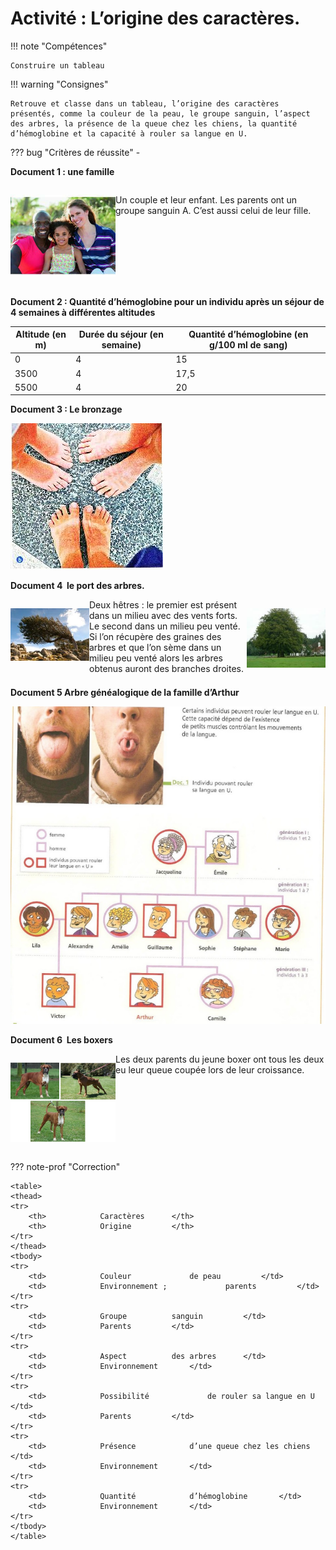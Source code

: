 # Activité : L’origine des caractères.

!!! note "Compétences"

    Construire un tableau 

!!! warning "Consignes"

    Retrouve et classe dans un tableau, l’origine des caractères présentés, comme la couleur de la peau, le groupe sanguin, l’aspect des arbres, la présence de la queue chez les chiens, la quantité d’hémoglobine et la capacité à rouler sa langue en U.
    
??? bug "Critères de réussite"
    - 



**Document 1 : une famille**

<div markdown style="display:flex; flex-direction: row;">

<div markdown style="display:flex;  flex: 1 1 0; flex-direction: row;">

![](pictures/familleMetis.png)

</div>
<div markdown style="display:flex; flex: 2 1 0; flex-direction: row;">

Un couple et leur enfant. Les parents ont un groupe sanguin A. C’est aussi celui de leur fille.

</div>
</div>

**Document 2 : Quantité d’hémoglobine pour un individu après un séjour de 4 semaines à différentes altitudes**

| Altitude (en m) | Durée du séjour (en semaine) | Quantité d’hémoglobine (en g/100 ml de sang)|
|--|--|--|
| 0| 4 | 15| 
| 3500 | 4 | 17,5 | 
| 5500 | 4| 20| 

**Document 3 : Le bronzage**

![](pictures/bronzage.png)

**Document 4  le port des arbres.**
<div markdown style="display:flex; flex-direction: row;">

<div markdown style="display:flex;  flex: 1 1 0; flex-direction: row;">

![](pictures/cheneAvecVent.png)

</div>
<div markdown style="display:flex; flex: 2 1 0; flex-direction: row;">
Deux hêtres : le premier est présent dans un milieu avec des vents forts. Le second dans un milieu peu venté. Si l’on récupère des graines des arbres et que l’on sème dans un milieu peu venté alors les arbres obtenus auront des branches droites.

</div>
<div markdown style="display:flex;  flex: 1 1 0; flex-direction: row;">

![](pictures/cheneSansVent.png)
</div>
</div>


**Document 5 Arbre généalogique de la famille d’Arthur**

![](pictures/arbreFamilleLangueU.png)

**Document 6  Les boxers**
<div markdown style="display:flex; flex-direction: row;">

<div markdown style="display:flex;  flex: 1 1 0; flex-direction: row;">

![](pictures/familleBoxers.png)
</div>
<div markdown style="display:flex; flex: 2 1 0; flex-direction: row;">
Les deux parents du jeune boxer ont tous les deux eu leur queue coupée lors de leur croissance.


</div>
</div>


??? note-prof "Correction"

    <table>
    <thead>
    <tr>
        <th> 			Caractères 		</th>
        <th> 			Origine 		</th>
    </tr>
    </thead>
    <tbody>
    <tr>
        <td> 			Couleur 			de peau 		</td>
        <td> 			Environnement ; 			parents 		</td>
    </tr>
    <tr>
        <td> 			Groupe 			sanguin 		</td>
        <td> 			Parents 		</td>
    </tr>
    <tr>
        <td> 			Aspect 			des arbres 		</td>
        <td> 			Environnement 		</td>
    </tr>
    <tr>
        <td> 			Possibilité 			de rouler sa langue en U 		</td>
        <td> 			Parents 		</td>
    </tr>
    <tr>
        <td> 			Présence 			d’une queue chez les chiens 		</td>
        <td> 			Environnement 		</td>
    </tr>
    <tr>
        <td> 			Quantité 			d’hémoglobine 		</td>
        <td> 			Environnement 		</td>
    </tr>
    </tbody>
    </table>
